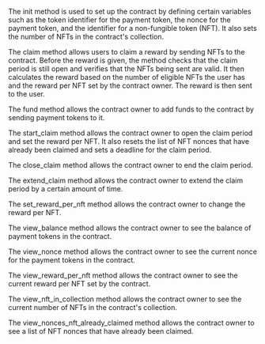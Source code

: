 The init method is used to set up the contract by defining certain variables such as the token identifier for the payment token, the nonce for the payment token, and the identifier for a non-fungible token (NFT). It also sets the number of NFTs in the contract's collection.

The claim method allows users to claim a reward by sending NFTs to the contract. Before the reward is given, the method checks that the claim period is still open and verifies that the NFTs being sent are valid. It then calculates the reward based on the number of eligible NFTs the user has and the reward per NFT set by the contract owner. The reward is then sent to the user.

The fund method allows the contract owner to add funds to the contract by sending payment tokens to it.

The start_claim method allows the contract owner to open the claim period and set the reward per NFT. It also resets the list of NFT nonces that have already been claimed and sets a deadline for the claim period.

The close_claim method allows the contract owner to end the claim period.

The extend_claim method allows the contract owner to extend the claim period by a certain amount of time.

The set_reward_per_nft method allows the contract owner to change the reward per NFT.

The view_balance method allows the contract owner to see the balance of payment tokens in the contract.

The view_nonce method allows the contract owner to see the current nonce for the payment tokens in the contract.

The view_reward_per_nft method allows the contract owner to see the current reward per NFT set by the contract.

The view_nft_in_collection method allows the contract owner to see the current number of NFTs in the contract's collection.

The view_nonces_nft_already_claimed method allows the contract owner to see a list of NFT nonces that have already been claimed.
